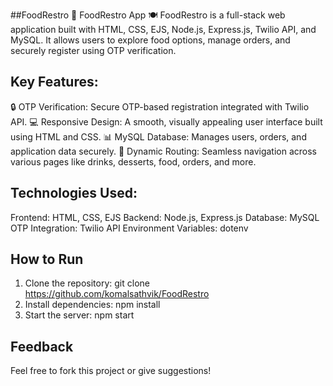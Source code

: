 ##FoodRestro
🍔 FoodRestro App 🍽️
FoodRestro is a full-stack web application built with HTML, CSS, EJS, Node.js, Express.js, Twilio API, and MySQL. It allows users to explore food options, manage orders, and securely register using OTP verification.

## Key Features:
🔒 OTP Verification: Secure OTP-based registration integrated with Twilio API.
💻 Responsive Design: A smooth, visually appealing user interface built using HTML and CSS.
📊 MySQL Database: Manages users, orders, and application data securely.
🚀 Dynamic Routing: Seamless navigation across various pages like drinks, desserts, food, orders, and more.
## Technologies Used:
Frontend: HTML, CSS, EJS
Backend: Node.js, Express.js
Database: MySQL
OTP Integration: Twilio API
Environment Variables: dotenv
## How to Run
1. Clone the repository: git clone https://github.com/komalsathvik/FoodRestro
2. Install dependencies: npm install
3. Start the server: npm start

## Feedback
Feel free to fork this project or give suggestions!
